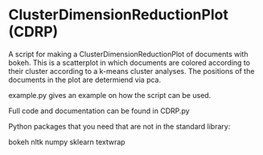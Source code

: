 # ClusterDimensionReductionPlot (CDRP)

A script for making a ClusterDimensionReductionPlot of documents with bokeh. This is a scatterplot in which documents are colored according to their cluster according to a k-means cluster analyses. The positions of the documents in the plot are determiend via pca.

example.py gives an example on how the script can be used.

Full code and documentation can be found in CDRP.py

Python packages that you need that are not in the standard library:

bokeh
nltk
numpy
sklearn
textwrap
